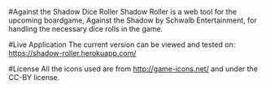 #Against the Shadow Dice Roller
Shadow Roller is a web tool for the upcoming boardgame, Against the Shadow by Schwalb Entertainment, for handling the necessary dice rolls in the game.

#Live Application
The current version can be viewed and tested on: https://shadow-roller.herokuapp.com/

#License
All the icons used are from http://game-icons.net/ and under the CC-BY license. 

